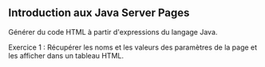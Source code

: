 ## Introduction aux Java Server Pages

Générer du code HTML à partir d'expressions du langage Java.

Exercice 1 : Récupérer les noms et les valeurs des paramètres de la page et les afficher dans un tableau HTML.
